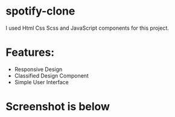 # spotify-clone

I used Html Css Scss and JavaScript components for this project.

# Features:
- Responsive Design
- Classified Design Component 
- Simple User Interface 

# Screenshot is below

